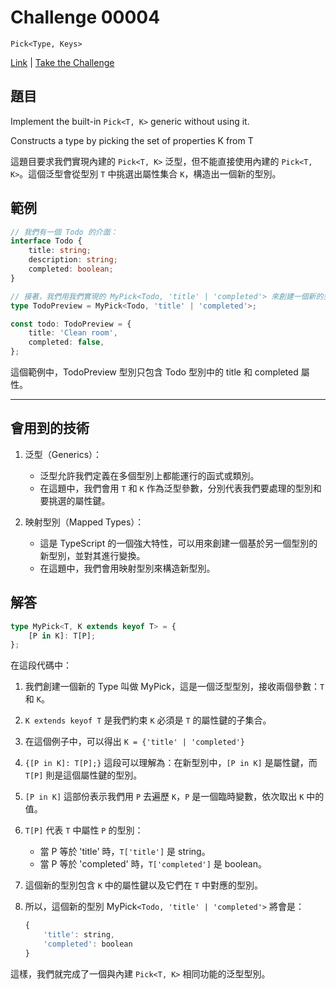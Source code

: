 # Challenge 00004

`Pick<Type, Keys>`

[Link](https://github.com/type-challenges/type-challenges/blob/main/questions/00004-easy-pick/README.md) | [Take the Challenge](https://tsch.js.org/4/play)

## 題目

Implement the built-in `Pick<T, K>` generic without using it.

Constructs a type by picking the set of properties K from T

這題目要求我們實現內建的 `Pick<T, K>` 泛型，但不能直接使用內建的 `Pick<T, K>`。這個泛型會從型別 `T` 中挑選出屬性集合 `K`，構造出一個新的型別。

## 範例

```typescript
// 我們有一個 Todo 的介面：
interface Todo {
    title: string;
    description: string;
    completed: boolean;
}

// 接著，我們用我們實現的 MyPick<Todo, 'title' | 'completed'> 來創建一個新的型別 TodoPreview：
type TodoPreview = MyPick<Todo, 'title' | 'completed'>;

const todo: TodoPreview = {
    title: 'Clean room',
    completed: false,
};
```

這個範例中，TodoPreview 型別只包含 Todo 型別中的 title 和 completed 屬性。

---

## 會用到的技術

1. 泛型（Generics）：

    - 泛型允許我們定義在多個型別上都能運行的函式或類別。
    - 在這題中，我們會用 `T` 和 `K` 作為泛型參數，分別代表我們要處理的型別和要挑選的屬性鍵。

2. 映射型別（Mapped Types）：
    - 這是 TypeScript 的一個強大特性，可以用來創建一個基於另一個型別的新型別，並對其進行變換。
    - 在這題中，我們會用映射型別來構造新型別。

## 解答

```typescript
type MyPick<T, K extends keyof T> = {
    [P in K]: T[P];
};
```

在這段代碼中：

1. 我們創建一個新的 Type 叫做 MyPick，這是一個泛型型別，接收兩個參數：`T` 和 `K`。

2. `K extends keyof T` 是我們約束 `K` 必須是 `T` 的屬性鍵的子集合。

3. 在這個例子中，可以得出 `K = {'title' | 'completed'}`

4. `{[P in K]: T[P];}` 這段可以理解為：在新型別中，`[P in K]` 是屬性鍵，而 `T[P]` 則是這個屬性鍵的型別。

5. `[P in K]` 這部份表示我們用 `P` 去遍歷 `K`，`P` 是一個臨時變數，依次取出 `K` 中的值。

6. `T[P]` 代表 `T` 中屬性 `P` 的型別：

    - 當 P 等於 'title' 時，`T['title']` 是 string。
    - 當 P 等於 'completed' 時，`T['completed']` 是 boolean。

7. 這個新的型別包含 `K` 中的屬性鍵以及它們在 `T` 中對應的型別。

8. 所以，這個新的型別 MyPick`<Todo, 'title' | 'completed'>` 將會是：

    ```javascript
    {
        'title': string,
        'completed': boolean
    }
    ```

這樣，我們就完成了一個與內建 `Pick<T, K>` 相同功能的泛型型別。

